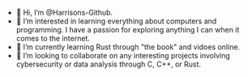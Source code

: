 - 👋 Hi, I’m @Harrisons-Github.
- 👀 I’m interested in learning everything about computers and programming. I have a passion for exploring anything I can when it comes to the internet.
- 🌱 I’m currently learning Rust through "the book" and vidoes online.
- 💞️ I’m looking to collaborate on any interesting projects involving cybersecurity or data analysis through C, C++, or Rust.
